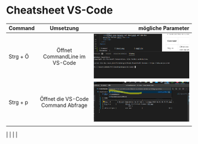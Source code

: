 # Cheatsheet VS-Code

| Command  |             Umsetzung              |                mögliche Parameter |
|----------|:----------------------------------:|----------------------------------:|
| Strg + Ö |   Öffnet CommandLine im VS-Code    | ![](imgs/2020-04-01-06-59-53.png) |
| Strg + p | Öffnet die VS-Code Command Abfrage | ![](imgs/2020-04-01-07-03-22.png) |
|          |                                    |                                   |


|  |                      |                           |

